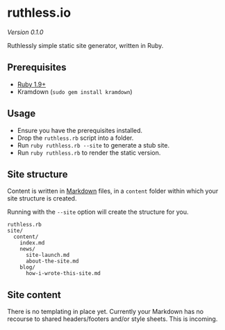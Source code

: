 # ruthless.io

*Version 0.1.0*

Ruthlessly simple static site generator, written in Ruby.

## Prerequisites

* [Ruby 1.9+](https://www.ruby-lang.org)
* Kramdown (```sudo gem install kramdown```)

## Usage

* Ensure you have the prerequisites installed.
* Drop the ```ruthless.rb``` script into a folder.
* Run ```ruby ruthless.rb --site``` to generate a stub site.
* Run ```ruby ruthless.rb``` to render the static version.

## Site structure

Content is written in [Markdown](https://daringfireball.net/projects/markdown/) files, in a ```content``` folder within which your site structure is created.

Running with the ```--site``` option will create the structure for you.

```
ruthless.rb
site/
  content/
    index.md
    news/
      site-launch.md
      about-the-site.md
    blog/
      how-i-wrote-this-site.md
```

## Site content

There is no templating in place yet. Currently your Markdown has no recourse to shared headers/footers and/or style sheets. This is incoming.
